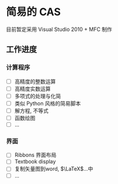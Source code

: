 # 简易的 CAS

目前暂定采用 Visual Studio 2010 + MFC 制作

## 工作进度

### 计算程序
- [ ] 高精度的整数运算
- [ ] 高精度实数运算
- [ ] 多项式的处理与化简
- [ ] 类似 Python 风格的简易脚本
- [ ] 解方程, 不等式
- [ ] 函数绘图
- [ ] ...

### 界面
- [ ] Ribbons 界面布局
- [ ] Textbook display
- [ ] 复制矢量图到word, $\LaTeX$...中
- [ ] ...
